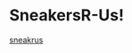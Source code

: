 # SneakersR-Us!
[sneakrus](https://user-images.githubusercontent.com/89389822/139604781-c5149607-e1e6-4be3-b38a-40881370fda7.gif)
